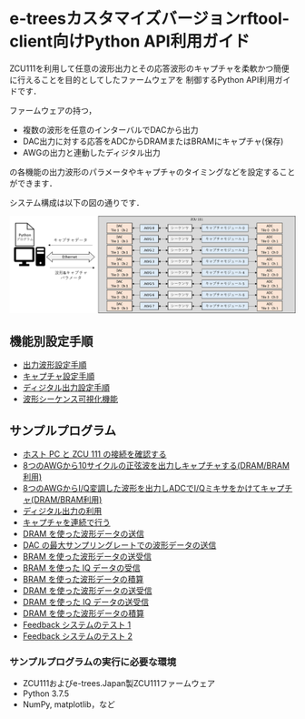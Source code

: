 # e-treesカスタマイズバージョンrftool-client向けPython API利用ガイド

ZCU111を利用して任意の波形出力とその応答波形のキャプチャを柔軟かつ簡便に行えることを目的としてしたファームウェアを
制御するPython API利用ガイドです．

ファームウェアの持つ，

- 複数の波形を任意のインターバルでDACから出力
- DAC出力に対する応答をADCからDRAMまたはBRAMにキャプチャ(保存)
- AWGの出力と連動したディジタル出力

の各機能の出力波形のパラメータやキャプチャのタイミングなどを設定することができます．

システム構成は以下の図の通りです．

![システムオーバービュー](images/zcu111_system_overview.png)

## 機能別設定手順

- [出力波形設定手順](awg-ja.md) 
- [キャプチャ設定手順](capture-ja.md) 
- [ディジタル出力設定手順](digital-ja.md) 
- [波形シーケンス可視化機能](wave-sequence-vis-ja.md) 

## サンプルプログラム

- [ホスト PC と ZCU 111 の接続を確認する](../examples/setup_verify/README.md)
- [8つのAWGから10サイクルの正弦波を出力しキャプチャする(DRAM/BRAM利用)](awg-x8-send-recv-ja.md)
- [8つのAWGからI/Q変調した波形を出力しADCでI/Qミキサをかけてキャプチャ(DRAM/BRAM利用)](awg-x8-iq-send-iq-recv-ja.md)
- [ディジタル出力の利用](awg-digital-output-ja.md)
- [キャプチャを連続で行う](../examples/continuous_send_recv/README.md)
- [DRAM を使った波形データの送信](../examples/dram_send_2ch_250ms/README.md)
- [DAC の最大サンプリングレートでの波形データの送信](../examples/bram_send_max_sampling_rate/README.md)
- [BRAM を使った波形データの送受信](../examples/bram_send_recv/README.md)
- [BRAM を使った IQ データの受信](../examples/bram_iq_send_recv/README.md)
- [BRAM を使った波形データの積算](../examples/bram_accum_send_recv/README.md)
- [DRAM を使った波形データの送受信](../examples/dram_send_recv_2ch_250ms/README.md)
- [DRAM を使った IQ データの送受信](../examples/dram_iq_send_recv/README.md)
- [DRAM を使った波形データの積算](../examples/dram_accum_send_recv/README.md)
- [Feedback システムのテスト 1](../examples/feedback_test_1/README.md)
- [Feedback システムのテスト 2](../examples/feedback_test_2/README.md)

### サンプルプログラムの実行に必要な環境

- ZCU111およびe-trees.Japan製ZCU111ファームウェア
- Python 3.7.5
- NumPy, matplotlib，など

